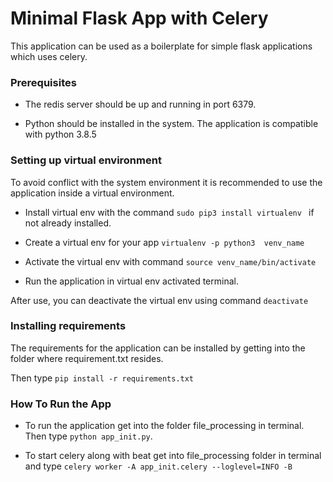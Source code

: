 # Minimal Flask App with Celery
This application can be used as a boilerplate for simple flask applications which uses celery.

### Prerequisites
* The redis server should be up and running in port 6379.

* Python should be installed in the system. The application is compatible with python 3.8.5

### Setting up virtual environment

To avoid conflict with the system environment it is recommended to use the application inside a virtual environment.

* Install virtual env with the command `sudo pip3 install virtualenv ` if not already installed.

* Create a virtual env for your app `virtualenv -p python3  venv_name`

* Activate the virtual env with command `source venv_name/bin/activate`
  
* Run the application in virtual env activated terminal.
  
After use, you can deactivate the virtual env using command `deactivate`

### Installing requirements

The requirements for the application can be installed by getting into the folder where requirement.txt resides.

Then type `pip install -r requirements.txt`

### How To Run the App
* To run the application get into the folder file_processing in terminal. Then type `python app_init.py`.

* To start celery along with beat get into file_processing folder in terminal and type 
`celery worker -A app_init.celery --loglevel=INFO -B`